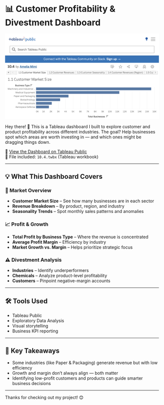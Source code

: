 # 📊 Customer Profitability & Divestment Dashboard

![Dashboard Preview](dashboard-preview.png)

Hey there! 👋 This is a Tableau dashboard I built to explore customer and product profitability across different industries. The goal? Help businesses spot which areas are worth investing in — and which ones might be dragging things down.

🔗 [View the Dashboard on Tableau Public](https://public.tableau.com/app/profile/amelia.mimi/viz/10_4_17426764337730/3_3CustomerDivestment)  
📁 File included: `10.4.twbx` (Tableau workbook)

---

## 💡 What This Dashboard Covers

### 🏪 Market Overview
- **Customer Market Size** – See how many businesses are in each sector
- **Revenue Breakdown** – By product, region, and industry
- **Seasonality Trends** – Spot monthly sales patterns and anomalies

### 📈 Profit & Growth
- **Total Profit by Business Type** – Where the revenue is concentrated
- **Average Profit Margin** – Efficiency by industry
- **Market Growth vs. Margin** – Helps prioritize strategic focus

### ⚠️ Divestment Analysis
- **Industries** – Identify underperformers
- **Chemicals** – Analyze product-level profitability
- **Customers** – Pinpoint negative-margin accounts

---

## 🛠 Tools Used
- Tableau Public
- Exploratory Data Analysis
- Visual storytelling
- Business KPI reporting

---

## 🧠 Key Takeaways
- Some industries (like Paper & Packaging) generate revenue but with low efficiency
- Growth and margin don’t always align — both matter
- Identifying low-profit customers and products can guide smarter business decisions

---

Thanks for checking out my project! 😊

